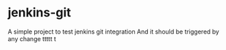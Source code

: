 # jenkins-git
A simple project to test jenkins git integration
And it should be triggered by any change
ttttt
t
